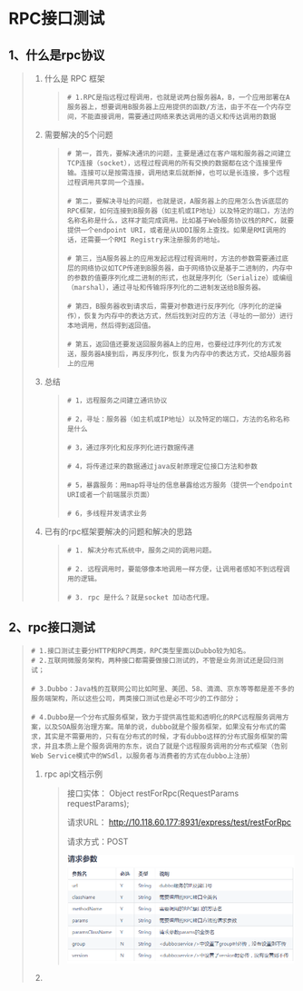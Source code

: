# RPC接口测试

## 1、什么是rpc协议

> 1. 什么是 RPC 框架
>
>    > ```shell
>    > # 1.RPC是指远程过程调用，也就是说两台服务器A，B，一个应用部署在A服务器上，想要调用B服务器上应用提供的函数/方法，由于不在一个内存空间，不能直接调用，需要通过网络来表达调用的语义和传达调用的数据
>    > ```
>
> 2. 需要解决的5个问题
>
>    > ```shell
>    > # 第一，首先，要解决通讯的问题，主要是通过在客户端和服务器之间建立TCP连接（socket），远程过程调用的所有交换的数据都在这个连接里传输。连接可以是按需连接，调用结束后就断掉，也可以是长连接，多个远程过程调用共享同一个连接。
>    > 
>    > # 第二，要解决寻址的问题，也就是说，A服务器上的应用怎么告诉底层的RPC框架，如何连接到B服务器（如主机或IP地址）以及特定的端口，方法的名称名称是什么，这样才能完成调用。比如基于Web服务协议栈的RPC，就要提供一个endpoint URI，或者是从UDDI服务上查找。如果是RMI调用的话，还需要一个RMI Registry来注册服务的地址。
>    > 
>    > # 第三，当A服务器上的应用发起远程过程调用时，方法的参数需要通过底层的网络协议如TCP传递到B服务器，由于网络协议是基于二进制的，内存中的参数的值要序列化成二进制的形式，也就是序列化（Serialize）或编组（marshal），通过寻址和传输将序列化的二进制发送给B服务器。
>    > 
>    > # 第四，B服务器收到请求后，需要对参数进行反序列化（序列化的逆操作），恢复为内存中的表达方式，然后找到对应的方法（寻址的一部分）进行本地调用，然后得到返回值。
>    > 
>    > # 第五，返回值还要发送回服务器A上的应用，也要经过序列化的方式发送，服务器A接到后，再反序列化，恢复为内存中的表达方式，交给A服务器上的应用
>    > ```
>
> 3. 总结
>
>    > ```shell
>    > # 1，远程服务之间建立通讯协议
>    > 
>    > # 2，寻址：服务器（如主机或IP地址）以及特定的端口，方法的名称名称是什么
>    > 
>    > # 3，通过序列化和反序列化进行数据传递
>    > 
>    > # 4，将传递过来的数据通过java反射原理定位接口方法和参数
>    > 
>    > # 5，暴露服务：用map将寻址的信息暴露给远方服务（提供一个endpoint URI或者一个前端展示页面）
>    > 
>    > # 6，多线程并发请求业务
>    > ```
>
> 4. 已有的rpc框架要解决的问题和解决的思路
>
>    > ```shell
>    > # 1. 解决分布式系统中，服务之间的调用问题。
>    > 
>    > # 2. 远程调用时，要能够像本地调用一样方便，让调用者感知不到远程调用的逻辑。
>    > 
>    > # 3. rpc 是什么？就是socket 加动态代理。
>    > ```

## 2、rpc接口测试

> ```shell
> # 1.接口测试主要分HTTP和RPC两类，RPC类型里面以Dubbo较为知名。
> # 2.互联网微服务架构，两种接口都需要做接口测试的，不管是业务测试还是回归测试；
> 
> # 3.Dubbo：Java栈的互联网公司比如阿里、美团、58、滴滴、京东等等都是差不多的服务端架构，所以这些公司，两类接口测试也是必不可少的工作部分；
> 
> # 4.Dubbo是一个分布式服务框架，致力于提供高性能和透明化的RPC远程服务调用方案，以及SOA服务治理方案。简单的说，dubbo就是个服务框架，如果没有分布式的需求，其实是不需要用的，只有在分布式的时候，才有dubbo这样的分布式服务框架的需求，并且本质上是个服务调用的东东，说白了就是个远程服务调用的分布式框架（告别Web Service模式中的WSdl，以服务者与消费者的方式在dubbo上注册）
> ```
>
> 1. rpc api文档示例
>
>    > 接口实体： Object restForRpc(RequestParams requestParams);
>    >
>    > 请求URL： http://10.118.60.177:8931/express/test/restForRpc
>    >
>    > 请求方式：POST
>    >
>    > ![img](assets/1034798-20190804122540316-1942394464.png)
>
> 2. 

